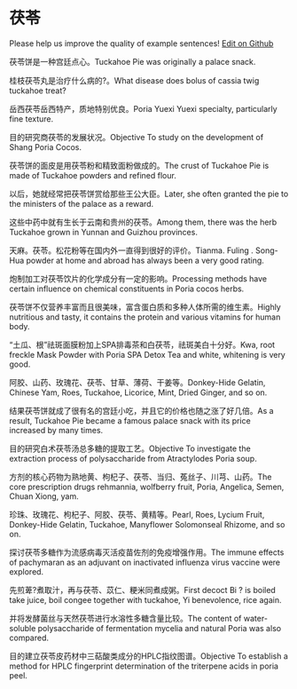 # 茯苓

Please help us improve the quality of example sentences! [Edit on Github](https://github.com/jiyushe/jiyu-example-sentence-source/blob/main/chinese/fuling.md)

<p><span class="chinese">茯苓饼是一种宫廷点心。</span><span class="english">Tuckahoe Pie was originally a palace snack.</span></p>

<p><span class="chinese">桂枝茯苓丸是治疗什么病的?。</span><span class="english">What disease does bolus of cassia twig tuckahoe treat?</span></p>

<p><span class="chinese">岳西茯苓岳西特产，质地特别优良。</span><span class="english">Poria Yuexi Yuexi specialty, particularly fine texture.</span></p>

<p><span class="chinese">目的研究商茯苓的发展状况。</span><span class="english">Objective To study on the development of Shang Poria Cocos.</span></p>

<p><span class="chinese">茯苓饼的面皮是用茯苓粉和精致面粉做成的。</span><span class="english">The crust of Tuckahoe Pie is made of Tuckahoe powders and refined flour.</span></p>

<p><span class="chinese">以后，她就经常把茯苓饼赏给那些王公大臣。</span><span class="english">Later, she often granted the pie to the ministers of the palace as a reward.</span></p>

<p><span class="chinese">这些中药中就有生长于云南和贵州的茯苓。</span><span class="english">Among them, there was the herb Tuckahoe grown in Yunnan and Guizhou provinces.</span></p>

<p><span class="chinese">天麻。茯苓。松花粉等在国内外一直得到很好的评价。</span><span class="english">Tianma. Fuling . Song-Hua powder at home and abroad has always been a very good rating.</span></p>

<p><span class="chinese">炮制加工对茯苓饮片的化学成分有一定的影响。</span><span class="english">Processing methods have certain influence on chemical constituents in Poria cocos herbs.</span></p>

<p><span class="chinese">茯苓饼不仅营养丰富而且很美味，富含蛋白质和多种人体所需的维生素。</span><span class="english">Highly nutritious and tasty, it contains the protein and various vitamins for human body.</span></p>

<p><span class="chinese">“土瓜、根”祛斑面膜粉加上SPA排毒茶和白茯苓，祛斑美白十分好。</span><span class="english">Kwa, root freckle Mask Powder with Poria SPA Detox Tea and white, whitening is very good.</span></p>

<p><span class="chinese">阿胶、山药、玫瑰花、茯苓、甘草、薄荷、干姜等。</span><span class="english">Donkey-Hide Gelatin, Chinese Yam, Roes, Tuckahoe, Licorice, Mint, Dried Ginger, and so on.</span></p>

<p><span class="chinese">结果茯苓饼就成了很有名的宫廷小吃，并且它的价格也随之涨了好几倍。</span><span class="english">As a result, Tuckahoe Pie became a famous palace snack with its price increased by many times.</span></p>

<p><span class="chinese">目的研究白术茯苓汤总多糖的提取工艺。</span><span class="english">Objective To investigate the extraction process of polysaccharide from Atractylodes Poria soup.</span></p>

<p><span class="chinese">方剂的核心药物为熟地黄、枸杞子、茯苓、当归、菟丝子、川芎、山药。</span><span class="english">The core prescription drugs rehmannia, wolfberry fruit, Poria, Angelica, Semen, Chuan Xiong, yam.</span></p>

<p><span class="chinese">珍珠、玫瑰花、枸杞子、阿胶、茯苓、黄精等。</span><span class="english">Pearl, Roes, Lycium Fruit, Donkey-Hide Gelatin, Tuckahoe, Manyflower Solomonseal Rhizome, and so on.</span></p>

<p><span class="chinese">探讨茯苓多糖作为流感病毒灭活疫苗佐剂的免疫增强作用。</span><span class="english">The immune effects of pachymaran as an adjuvant on inactivated influenza virus vaccine were explored.</span></p>

<p><span class="chinese">先煎萆?煮取汁，再与茯苓、苡仁、粳米同煮成粥。</span><span class="english">First decoct Bi ? is boiled take juice, boil congee together with tuckahoe, Yi benevolence, rice again.</span></p>

<p><span class="chinese">并将发酵菌丝与天然茯苓进行水溶性多糖含量比较。</span><span class="english">The content of water-soluble polysaccharide of fermentation mycelia and natural Poria was also compared.</span></p>

<p><span class="chinese">目的建立茯苓皮药材中三萜酸类成分的HPLC指纹图谱。</span><span class="english">Objective To establish a method for HPLC fingerprint determination of the triterpene acids in poria peel.</span></p>

